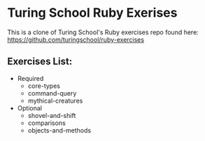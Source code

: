# Turing School Ruby Exerises

This is a clone of Turing School's Ruby exercises repo found here: https://github.com/turingschool/ruby-exercises

## Exercises List:

* Required
    * core-types
    * command-query
    * mythical-creatures
* Optional
    * shovel-and-shift
    * comparisons
    * objects-and-methods
